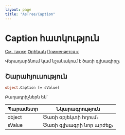 ```yaml
---
layout: page
title: "AsTree/Caption"
---
```

# Caption հատկություն

[См. также](../Astree.html) [Օրինակ](../../Examples/E_AsTree.html) [Применяется к](../Astree.md)

Վերադարձնում կամ նշանակում է ծառի գլխագիրը։


## Շարահյուսություն

``` vb
object.Caption [= sValue]
```

Բաղադրիչներն են՝ 


| Պարամետր | Նկարագրություն |
|--|--|
| object | Ծառի օբյեկտի հղում։ |
| sValue | Ծառի գլխագրի նոր արժեք։ |